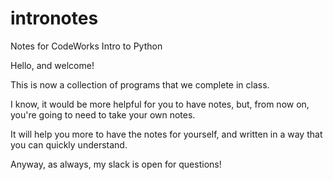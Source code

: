 # intronotes
Notes for CodeWorks Intro to Python

Hello, and welcome!

This is now a collection of programs that we complete in class.

I know, it would be more helpful for you to have notes, but, from now on, you're going to need to take your own notes.

It will help you more to have the notes for yourself, and written in a way that you can quickly understand.

Anyway, as always, my slack is open for questions!
